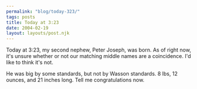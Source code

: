 ```yaml
---
permalink: "blog/today-323/"
tags: posts
title: Today at 3:23
date: 2004-02-19
layout: layouts/post.njk
---
```


Today at 3:23, my second nephew, Peter Joseph, was born. As of right now, it's unsure whether or not our matching middle names are a coincidence. I'd like to think it's not.

He was big by some standards, but not by Wasson standards. 8 lbs, 12 ounces, and 21 inches long. Tell me congratulations now.
